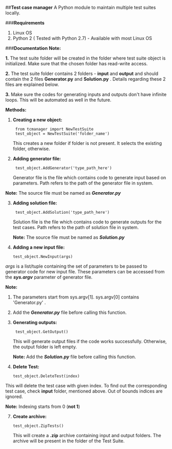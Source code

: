 ##**Test case manager**
A Python module to maintain multiple test suites locally. 

###**Requirements**
1.	Linux OS
2.	Python 2 ( Tested with Python 2.7) - Available with most Linux OS

###**Documentation**
**Note:** 

**1.** The test suite folder will be created in the folder where test suite object is initialized. Make sure that the chosen folder has read-write access.

**2.** The test suite folder contains 2 folders - **input** and **output** and  should contain the 2 files **Generator.py** and **Solution.py** . Details regarding these 2 files are explained below.

**3.** Make sure the codes for generating inputs and outputs don't have infinite loops. This will be automated as well in the future.

**Methods:**

1. **Creating a new object:**

	    from tcmanager import NewTestSuite
	    test_object = NewTestSuite('folder_name')

   This creates a new folder if folder is not present. It selects the existing folder, otherwise. 
   
2. **Adding generator file:**
        
	    test_object.AddGenerator('type_path_here')
    
   Generator file is the file which contains code to generate input based on parameters. Path refers to the path of the generator file in system.
   
 **Note:** The source file must be named as **_Generator.py_**
 
3. **Adding solution file:**  
		
		test_object.AddSolution('type_path_here')
	
	Solution file is the file which contains code to generate outputs for the test cases. Path refers to the path of solution file in system.
	
	**Note:** The source file must be named as **_Solution.py_**

4.  **Adding a new input file:**
	
		test_object.NewInput(args)

   _args_  is a list/tuple containing the set of parameters to be passed to generator code for new input file. These parameters can be accessed from the **_sys.argv_** parameter of generator file.
   
   **Note:** 
   1. The parameters start from sys.argv[1]. sys.argv[0] contains 'Generator.py' . 
   2. Add the **_Generator.py_** file before calling this function.
 
5.  **Generating outputs:**
		 
		 test_object.GetOutput()
	     
	This will generate output files if the code works successfully. Otherwise, the output folder is left empty.
	
	**Note:** Add the **_Solution.py_** file before calling this function.
   
6.  **Delete Test:**

		test_object.DeleteTest(index)
	
   This will delete the test case with given index. To find out the corresponding test case, check **input** folder, mentioned above. Out of bounds indices are ignored.

  **Note:** Indexing starts from 0 (**not 1**)

7.  **Create archive:**
		
		test_object.ZipTests()
	This will create a **.zip** archive containing input and output folders. The archive will be present in the folder of the Test Suite.  
